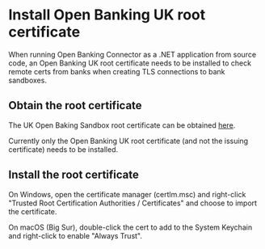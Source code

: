 # Install Open Banking UK root certificate

When running Open Banking Connector as a .NET application from source code, an Open Banking UK root certificate needs to be installed to check remote certs from banks when creating TLS connections to bank sandboxes.

## Obtain the root certificate

The UK Open Baking Sandbox root certificate can be obtained [here](https://openbanking.atlassian.net/wiki/spaces/DZ/pages/252018873/OB+Root+and+Issuing+Certificates+for+Sandbox).

Currently only the Open Banking UK root certificate (and not the issuing certificate) needs to be installed.

## Install the root certificate

On Windows, open the certificate manager (certlm.msc) and right-click "Trusted Root Certification Authorities / Certificates" and choose to import the certificate.

On macOS (Big Sur), double-click the cert to add to the System Keychain and right-click to enable "Always Trust".
